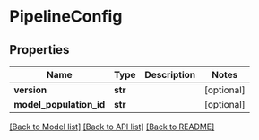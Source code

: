 # PipelineConfig

## Properties
Name | Type | Description | Notes
------------ | ------------- | ------------- | -------------
**version** | **str** |  | [optional] 
**model_population_id** | **str** |  | [optional] 

[[Back to Model list]](../README.md#documentation-for-models) [[Back to API list]](../README.md#documentation-for-api-endpoints) [[Back to README]](../README.md)

